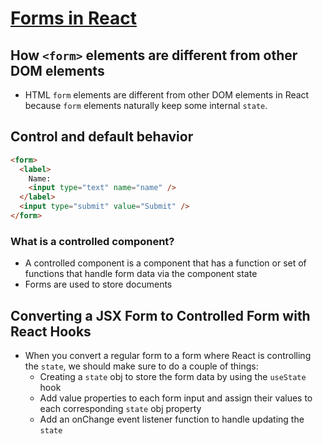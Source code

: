 # [Forms in React](https://reactjs.org/docs/forms.html)

## How `<form>` elements are different from other DOM elements

- HTML `form` elements are different from other DOM elements in React because `form` elements naturally keep some internal `state`.

## Control and default behavior

```html
<form>
  <label>
    Name:
    <input type="text" name="name" />
  </label>
  <input type="submit" value="Submit" />
</form>
```

### What is a controlled component?

- A controlled component is a component that has a function or set of functions that handle form data via the component state
- Forms are used to store documents

## Converting a JSX Form to Controlled Form with React Hooks

- When you convert a regular form to a form where React is controlling the `state`, we should make sure to do a couple of things:
  - Creating a `state` obj to store the form data by using the `useState` hook
  - Add value properties to each form input and assign their values to each corresponding `state` obj property
  - Add an onChange event listener function to handle updating the `state`
